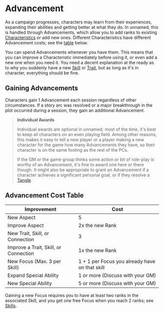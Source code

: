 # Advancement

As a campaign progresses, characters may learn from their experiences, expanding their abilities and getting better at what they do. In unnamed, this is handled through Advancements, which allow you to add ranks to existing [Characteristics](Characteristics.md) or add new ones. Different Characteristics have different Advancement costs; see the [table](#advancement-cost-table) below.

You can spend Advancements whenever you have them. This means that you can improve a Characteristic immediately before using it, or even add a new one when you need it. You need a decent explanation at the ready as to why you suddenly have a new [Skill](Skills.md) or [Trait](Traits.md), but as long as it's in character, everything should be fine.

## Gaining Advancements

Characters gain 1 Advancement each session regardless of other circumstances. If a story arc was resolved or a major breakthrough in the plot occurred during a session, they gain an additional Advancement.

> **Individual Awards**
> 
> Individual awards are optional in unnamed; most of the time, it's best to keep all characters on an even playing field. Among other reasons, this makes it easy to tell a new player or a player making a new character for the game how many Advancements they have, so their character is on the same footing as the rest of the PCs.
> 
> If the GM or the game group thinks some action or bit of role-play is worthy of an Advancement, it's fine to award one here or there though. It might also be appropriate to grant an Advancement if a character achieves a significant personal goal, or if they resolve a [Tangle](Tangles.md).

## Advancement Cost Table

Improvement                           | Cost
-----------------------------------   | -----------------
New Aspect                            | 5
Improve Aspect                        | 2x the new Rank
New Trait, Skill, or Connection       | 3
Improve a Trait, Skill, or Connection | 1x the new Rank
New Focus (Max. 3 per Skill)          | 1 + 1 per Focus you already have on that skill
Expand Special Ability                | 1 or more (Discuss with your GM)
New Special Ability                   | 5 or more (Discuss with your GM)

Gaining a new Focus requires you to have at least two ranks in the associated Skill, and you get one free Focus when you reach 2 ranks; see [Skills](Skills.md).
